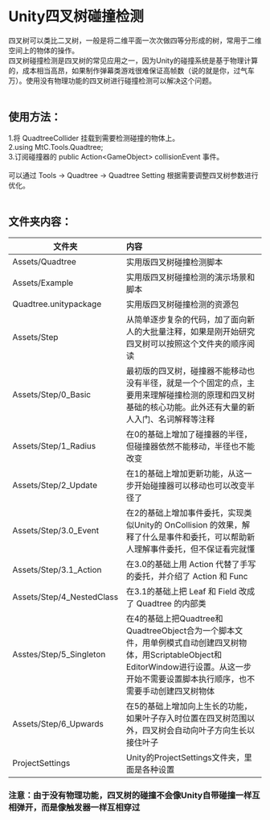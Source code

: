 # Unity四叉树碰撞检测</br>
四叉树可以类比二叉树，一般是将二维平面一次次做四等分形成的树，常用于二维空间上的物体的操作。</br>
四叉树碰撞检测是四叉树的常见应用之一，因为Unity的碰撞系统是基于物理计算的，成本相当高昂，如果制作弹幕类游戏很难保证高帧数（说的就是你，过气车万）。使用没有物理功能的四叉树进行碰撞检测可以解决这个问题。</br>
</br>
## 使用方法：
1.将 QuadtreeCollider 挂载到需要检测碰撞的物体上。</br>
2.using MtC.Tools.Quadtree;</br>
3.订阅碰撞器的 public Action&lt;GameObject&gt; collisionEvent 事件。</br>
</br>
可以通过 Tools -> Quadtree -> Quadtree Setting 根据需要调整四叉树参数进行优化。</br>
</br>
## 文件夹内容：
| 文件夹 | 内容 |
| ------------- |:-------------| 
| Assets/Quadtree | 实用版四叉树碰撞检测脚本 |
| Assets/Example | 实用版四叉树碰撞检测的演示场景和脚本 |
| Quadtree.unitypackage | 实用版四叉树碰撞检测的资源包 |
| Assets/Step | 从简单逐步复杂的代码，加了面向新人的大批量注释，如果是刚开始研究四叉树可以按照这个文件夹的顺序阅读 |
| Assets/Step/0_Basic | 最初版的四叉树，碰撞器不能移动也没有半径，就是一个个固定的点，主要用来理解碰撞检测的原理和四叉树基础的核心功能。此外还有大量的新人入门、名词解释等注释 |
| Assets/Step/1_Radius | 在0的基础上增加了碰撞器的半径，但碰撞器依然不能移动，半径也不能改变 |
| Assets/Step/2_Update | 在1的基础上增加更新功能，从这一步开始碰撞器可以移动也可以改变半径了 |
| Assets/Step/3.0_Event | 在2的基础上增加事件委托，实现类似Unity的 OnCollision 的效果，解释了什么是事件和委托，可以帮助新人理解事件委托，但不保证看完就懂 |
| Assets/Step/3.1_Action | 在3.0的基础上用 Action 代替了手写的委托，并介绍了 Action 和 Func |
| Assets/Step/4_NestedClass | 在3.1的基础上把 Leaf 和 Field 改成了 Quadtree 的内部类 |
| Asstes/Step/5_Singleton | 在4的基础上把Quadtree和QuadtreeObject合为一个脚本文件，用单例模式自动创建四叉树物体，用ScriptableObject和EditorWindow进行设置。从这一步开始不需要设置脚本执行顺序，也不需要手动创建四叉树物体 |
| Assets/Step/6_Upwards | 在5的基础上增加向上生长的功能，如果叶子存入时位置在四叉树范围以外，四叉树会自动向叶子方向生长以接住叶子 |
| ProjectSettings | Unity的ProjectSettings文件夹，里面是各种设置 |
### 注意：由于没有物理功能，四叉树的碰撞不会像Unity自带碰撞一样互相弹开，而是像触发器一样互相穿过
